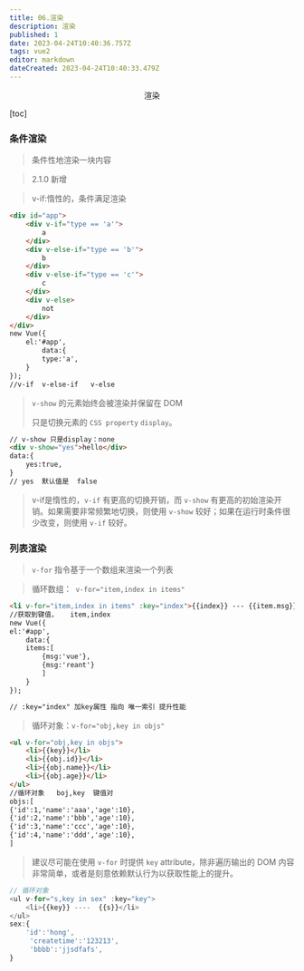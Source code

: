 ```yaml
---
title: 06.渲染
description: 渲染
published: 1
date: 2023-04-24T10:40:36.757Z
tags: vue2
editor: markdown
dateCreated: 2023-04-24T10:40:33.479Z
---
```


<center>渲染</center>

[toc]

### 条件渲染

> 条件性地渲染一块内容

> 2.1.0 新增

> v-if:惰性的，条件满足渲染

```html
<div id="app">
    <div v-if="type == 'a'">
        a
    </div>
    <div v-else-if="type == 'b'">
        b
    </div>
    <div v-else-if="type == 'c'">
        c
    </div>
    <div v-else> 
        not 
    </div>
</div>
new Vue({
    el:'#app',
        data:{
        type:'a',
    }
});
//v-if  v-else-if   v-else
```



> `v-show` 的元素始终会被渲染并保留在 DOM 
>
> 只是切换元素的 `CSS property` `display`。

```html
// v-show 只是display：none
<div v-show="yes">hello</div>
data:{
	yes:true,
}
// yes  默认值是  false
```

> v-if是惰性的，`v-if` 有更高的切换开销，而 `v-show` 有更高的初始渲染开销。如果需要非常频繁地切换，则使用 `v-show` 较好；如果在运行时条件很少改变，则使用 `v-if` 较好。

### 列表渲染

> `v-for` 指令基于一个数组来渲染一个列表

> 循环数组：` v-for="item,index in items"`

```html
<li v-for="item,index in items" :key="index">{{index}} --- {{item.msg}}</li>
//获取到键值，   item,index
new Vue({
el:'#app',
    data:{
    items:[  
        {msg:'vue'},
        {msg:'reant'}
        ]
 	}
});

// :key="index" 加key属性 指向 唯一索引 提升性能
```

> 循环对象：`v-for="obj,key in objs"`

```html
<ul v-for="obj,key in objs">
    <li>{{key}}</li>
    <li>{{obj.id}}</li>
    <li>{{obj.name}}</li>
    <li>{{obj.age}}</li>
</ul>
//循环对象   boj,key  键值对
objs:[
{'id':1,'name':'aaa','age':10},
{'id':2,'name':'bbb','age':10},
{'id':3,'name':'ccc','age':10},
{'id':4,'name':'ddd','age':10},
]
```

> 建议尽可能在使用 `v-for` 时提供 `key` attribute，除非遍历输出的 DOM 内容非常简单，或者是刻意依赖默认行为以获取性能上的提升。

```js
// 循环对象
<ul v-for="s,key in sex" :key="key">
    <li>{{key}} ----  {{s}}</li>
</ul>
sex:{
    'id':'hong',
     'createtime':'123213',
     'bbbb':'jjsdfafs',
}
```

